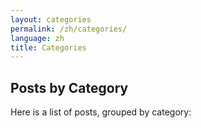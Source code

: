 ```yaml
---
layout: categories
permalink: /zh/categories/
language: zh
title: Categories
---
```

## Posts by Category
Here is a list of posts, grouped by category: